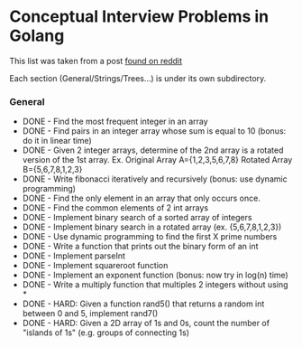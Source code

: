 # Conceptual Interview Problems in Golang
This list was taken from a post [found on reddit](https://www.reddit.com/r/cscareerquestions/comments/20ahfq/heres_a_pretty_big_list_of_programming_interview/?st=j8dc7k2e&sh=11599122)

Each section (General/Strings/Trees...) is under its own subdirectory.


### General
 - DONE - Find the most frequent integer in an array
 - DONE - Find pairs in an integer array whose sum is equal to 10 (bonus: do it in linear time)
 - DONE - Given 2 integer arrays, determine of the 2nd array is a rotated version of the 1st array. Ex. Original Array A={1,2,3,5,6,7,8} Rotated Array B={5,6,7,8,1,2,3}
 - DONE - Write fibonacci iteratively and recursively (bonus: use dynamic programming)
 - DONE - Find the only element in an array that only occurs once.
 - DONE - Find the common elements of 2 int arrays
 - DONE - Implement binary search of a sorted array of integers
 - DONE - Implement binary search in a rotated array (ex. {5,6,7,8,1,2,3})
 - DONE - Use dynamic programming to find the first X prime numbers
 - DONE - Write a function that prints out the binary form of an int
 - DONE - Implement parseInt
 - DONE - Implement squareroot function
 - DONE - Implement an exponent function (bonus: now try in log(n) time)
 - DONE - Write a multiply function that multiples 2 integers without using *
 - DONE - HARD: Given a function rand5() that returns a random int between 0 and 5, implement rand7()
 - DONE - HARD: Given a 2D array of 1s and 0s, count the number of "islands of 1s" (e.g. groups of connecting 1s)

